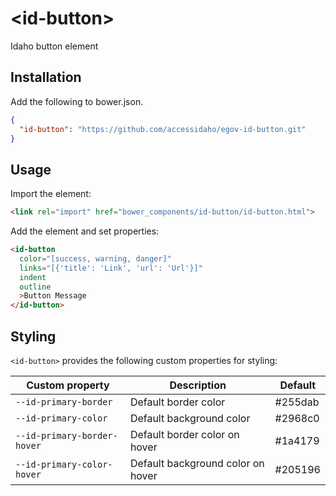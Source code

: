 # \<id-button\>

Idaho button element

## Installation

Add the following to bower.json.

```JSON
{
  "id-button": "https://github.com/accessidaho/egov-id-button.git"
}
```

## Usage

Import the element:

```html
<link rel="import" href="bower_components/id-button/id-button.html">
```

Add the element and set properties:

```html
<id-button
  color="[success, warning, danger]"
  links="[{'title': 'Link', 'url': 'Url'}]"
  indent
  outline
  >Button Message
</id-button>
```

## Styling

`<id-button>` provides the following custom properties for styling:

Custom property | Description | Default
----------------|-------------|----------
`--id-primary-border` | Default border color | #255dab
`--id-primary-color` | Default background color | #2968c0
`--id-primary-border-hover` | Default border color on hover | #1a4179
`--id-primary-color-hover` | Default background color on hover | #205196
